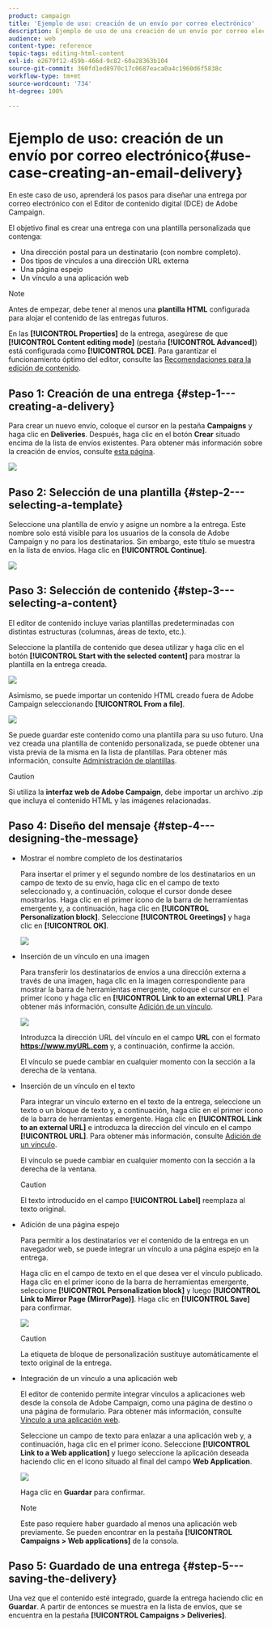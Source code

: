 ```yaml
---
product: campaign
title: 'Ejemplo de uso: creación de un envío por correo electrónico'
description: Ejemplo de uso de una creación de un envío por correo electrónico
audience: web
content-type: reference
topic-tags: editing-html-content
exl-id: e2679f12-459b-466d-9c82-60a28363b104
source-git-commit: 360fd1ed8970c17c0687eaca0a4c1960d6f5838c
workflow-type: tm+mt
source-wordcount: '734'
ht-degree: 100%

---
```


# Ejemplo de uso: creación de un envío por correo electrónico{#use-case-creating-an-email-delivery}

En este caso de uso, aprenderá los pasos para diseñar una entrega por correo electrónico con el Editor de contenido digital (DCE) de Adobe Campaign.

El objetivo final es crear una entrega con una plantilla personalizada que contenga:

* Una dirección postal para un destinatario (con nombre completo).
* Dos tipos de vínculos a una dirección URL externa
* Una página espejo
* Un vínculo a una aplicación web

>[!NOTE]
>
>Antes de empezar, debe tener al menos una **plantilla HTML** configurada para alojar el contenido de las entregas futuros.
>
>En las **[!UICONTROL Properties]** de la entrega, asegúrese de que **[!UICONTROL Content editing mode]** (pestaña **[!UICONTROL Advanced]**) está configurada como **[!UICONTROL DCE]**. Para garantizar el funcionamiento óptimo del editor, consulte las [Recomendaciones para la edición de contenido](content-editing-best-practices.md).

## Paso 1: Creación de una entrega {#step-1---creating-a-delivery}

Para crear un nuevo envío, coloque el cursor en la pestaña **Campaigns** y haga clic en **Deliveries**. Después, haga clic en el botón **Crear** situado encima de la lista de envíos existentes. Para obtener más información sobre la creación de envíos, consulte [esta página](../../delivery/using/about-email-channel.md).

![](assets/delivery_step_1.png)

## Paso 2: Selección de una plantilla {#step-2---selecting-a-template}

Seleccione una plantilla de envío y asigne un nombre a la entrega. Este nombre solo está visible para los usuarios de la consola de Adobe Campaign y no para los destinatarios. Sin embargo, este título se muestra en la lista de envíos. Haga clic en **[!UICONTROL Continue]**.

![](assets/dce_delivery_model.png)

## Paso 3: Selección de contenido {#step-3---selecting-a-content}

El editor de contenido incluye varias plantillas predeterminadas con distintas estructuras (columnas, áreas de texto, etc.).

Seleccione la plantilla de contenido que desea utilizar y haga clic en el botón **[!UICONTROL Start with the selected content]** para mostrar la plantilla en la entrega creada.

![](assets/dce_select_model.png)

Asimismo, se puede importar un contenido HTML creado fuera de Adobe Campaign seleccionando **[!UICONTROL From a file]**.

![](assets/dce_select_from_file_template.png)

Se puede guardar este contenido como una plantilla para su uso futuro. Una vez creada una plantilla de contenido personalizada, se puede obtener una vista previa de la misma en la lista de plantillas. Para obtener más información, consulte [Administración de plantillas](template-management.md).

>[!CAUTION]
>
>Si utiliza la **interfaz web de Adobe Campaign**, debe importar un archivo .zip que incluya el contenido HTML y las imágenes relacionadas.

## Paso 4: Diseño del mensaje {#step-4---designing-the-message}

* Mostrar el nombre completo de los destinatarios

   Para insertar el primer y el segundo nombre de los destinatarios en un campo de texto de su envío, haga clic en el campo de texto seleccionado y, a continuación, coloque el cursor donde desee mostrarlos. Haga clic en el primer icono de la barra de herramientas emergente y, a continuación, haga clic en **[!UICONTROL Personalization block]**. Seleccione **[!UICONTROL Greetings]** y haga clic en **[!UICONTROL OK]**.

   ![](assets/dce_personalizationblock_greetings.png)

* Inserción de un vínculo en una imagen

   Para transferir los destinatarios de envíos a una dirección externa a través de una imagen, haga clic en la imagen correspondiente para mostrar la barra de herramientas emergente, coloque el cursor en el primer icono y haga clic en **[!UICONTROL Link to an external URL]**. Para obtener más información, consulte [Adición de un vínculo](editing-content.md#adding-a-link).

   ![](assets/dce_externalpage.png)

   Introduzca la dirección URL del vínculo en el campo **URL** con el formato **https://www.myURL.com** y, a continuación, confirme la acción.

   El vínculo se puede cambiar en cualquier momento con la sección a la derecha de la ventana.

* Inserción de un vínculo en el texto

   Para integrar un vínculo externo en el texto de la entrega, seleccione un texto o un bloque de texto y, a continuación, haga clic en el primer icono de la barra de herramientas emergente. Haga clic en **[!UICONTROL Link to an external URL]** e introduzca la dirección del vínculo en el campo **[!UICONTROL URL]**. Para obtener más información, consulte [Adición de un vínculo](editing-content.md#adding-a-link).

   El vínculo se puede cambiar en cualquier momento con la sección a la derecha de la ventana.

   >[!CAUTION]
   >
   >El texto introducido en el campo **[!UICONTROL Label]** reemplaza al texto original.

* Adición de una página espejo

   Para permitir a los destinatarios ver el contenido de la entrega en un navegador web, se puede integrar un vínculo a una página espejo en la entrega.

   Haga clic en el campo de texto en el que desea ver el vínculo publicado. Haga clic en el primer icono de la barra de herramientas emergente, seleccione **[!UICONTROL Personalization block]** y luego **[!UICONTROL Link to Mirror Page (MirrorPage)]**. Haga clic en **[!UICONTROL Save]** para confirmar.

   ![](assets/dce_mirrorpage.png)

   >[!CAUTION]
   >
   >La etiqueta de bloque de personalización sustituye automáticamente el texto original de la entrega.

* Integración de un vínculo a una aplicación web

   El editor de contenido permite integrar vínculos a aplicaciones web desde la consola de Adobe Campaign, como una página de destino o una página de formulario. Para obtener más información, consulte [Vínculo a una aplicación web](editing-content.md#link-to-a-web-application).

   Seleccione un campo de texto para enlazar a una aplicación web y, a continuación, haga clic en el primer icono. Seleccione **[!UICONTROL Link to a Web application]** y luego seleccione la aplicación deseada haciendo clic en el icono situado al final del campo **Web Application**.

   ![](assets/dce_webapp.png)

   Haga clic en **Guardar** para confirmar.

   >[!NOTE]
   >
   >Este paso requiere haber guardado al menos una aplicación web previamente. Se pueden encontrar en la pestaña **[!UICONTROL Campaigns > Web applications]** de la consola.

## Paso 5: Guardado de una entrega {#step-5---saving-the-delivery}

Una vez que el contenido esté integrado, guarde la entrega haciendo clic en **Guardar**. A partir de entonces se muestra en la lista de envíos, que se encuentra en la pestaña **[!UICONTROL Campaigns > Deliveries]**.
